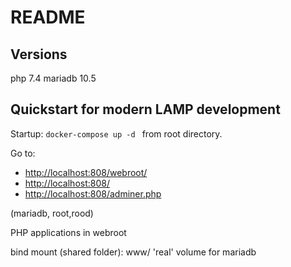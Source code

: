 # README

## Versions

php 7.4 mariadb 10.5

## Quickstart for modern LAMP development 

Startup:  ```docker-compose up -d ``` from root directory.

Go to:

*    <http://localhost:808/webroot/>
*    <http://localhost:808/>
*    <http://localhost:808/adminer.php>

(mariadb, root,rood)

PHP applications in webroot

bind mount (shared folder): www/ 
'real' volume for mariadb
